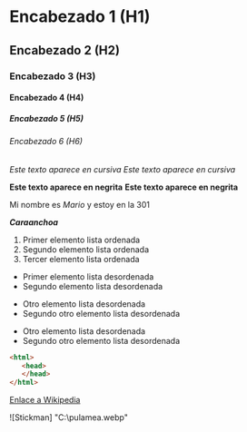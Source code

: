 # Encabezado 1 (H1)
## Encabezado 2 (H2)
### Encabezado 3 (H3)
#### Encabezado 4 (H4)
##### Encabezado 5 (H5)
###### Encabezado 6 (H6)

*Este texto aparece en cursiva*
_Este texto aparece en cursiva_

**Este texto aparece en negrita**
__Este texto aparece en negrita__

Mi nombre es *Mario* y estoy en la 301

*__Caraanchoa__*

1. Primer elemento lista ordenada
2. Segundo elemento lista ordenada
3. Tercer elemento lista ordenada

* Primer elemento lista desordenada
* Segundo elemento lista desordenada

+ Otro elemento lista desordenada
+ Segundo otro elemento lista desordenada

- Otro elemento lista desordenada
- Segundo otro elemento lista desordenada

```html
<html>
   <head>
   </head>
</html>
```
[Enlace a Wikipedia](https://es.wikipedia.org "Haciendo click se te dirige a wikipedia")

![Stickman] "C:\pulamea.webp"
